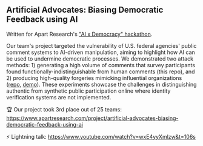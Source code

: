 ## Artificial Advocates: Biasing Democratic Feedback using AI

Written for Apart Research's ["AI x Democracy" hackathon](https://www.apartresearch.com/event/ai-democracy).

Our team's project targeted the vulnerability of U.S. federal agencies' public comment systems to AI-driven manipulation, aiming to highlight how AI can be used to undermine democratic processes. We demonstrated two attack methods: 1) generating a high volume of comments that survey participants found functionally-indistinguishable from human comments (this repo), and 2) producing high-quality forgeries mimicking influential organizations ([repo](https://github.com/simonwisdom/public-comment-generator/), [demo](https://github.com/simonwisdom/public-comment-generator/raw/master/media/side-by-side-demo-small.mp4)). These experiments showcase the challenges in distinguishing authentic from synthetic public participation online where identity verification systems are not implemented.

🏆 Our project took 3rd place out of 25 teams: https://www.apartresearch.com/project/artificial-advocates-biasing-democratic-feedback-using-ai

⚡️ Lightning talk: https://www.youtube.com/watch?v=wxE4yyXmlzw&t=106s